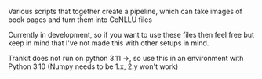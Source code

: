 Various scripts that together create a pipeline, which can take images of book pages and turn them into CoNLLU files

Currently in development, so if you want to use these files then feel free but keep in mind that I've not made this with other setups in mind.

Trankit does not run on python 3.11 ->, so use this in an environment with Python 3.10 (Numpy needs to be 1.x, 2.y won't work)
